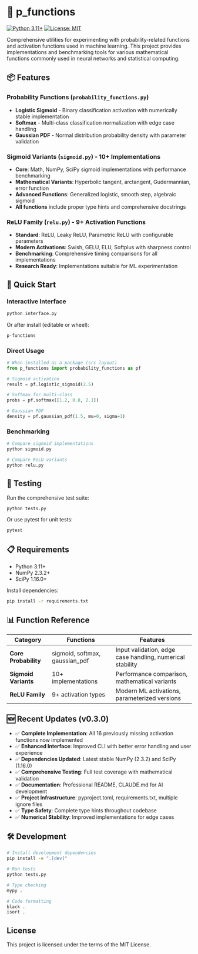 # 🧠 p_functions

[![Python 3.11+](https://img.shields.io/badge/python-3.11+-blue.svg)](https://www.python.org/downloads/)
[![License: MIT](https://img.shields.io/badge/License-MIT-yellow.svg)](https://opensource.org/licenses/MIT)

Comprehensive utilities for experimenting with probability-related functions and activation functions used in machine learning. This project provides implementations and benchmarking tools for various mathematical functions commonly used in neural networks and statistical computing.

## 📦 Features

### Probability Functions (`probability_functions.py`)
- **Logistic Sigmoid** - Binary classification activation with numerically stable implementation
- **Softmax** - Multi-class classification normalization with edge case handling
- **Gaussian PDF** - Normal distribution probability density with parameter validation

### Sigmoid Variants (`sigmoid.py`) - 10+ Implementations
- **Core**: Math, NumPy, SciPy sigmoid implementations with performance benchmarking
- **Mathematical Variants**: Hyperbolic tangent, arctangent, Gudermannian, error function
- **Advanced Functions**: Generalized logistic, smooth step, algebraic sigmoid
- **All functions** include proper type hints and comprehensive docstrings

### ReLU Family (`relu.py`) - 9+ Activation Functions
- **Standard**: ReLU, Leaky ReLU, Parametric ReLU with configurable parameters  
- **Modern Activations**: Swish, GELU, ELU, Softplus with sharpness control
- **Benchmarking**: Comprehensive timing comparisons for all implementations
- **Research Ready**: Implementations suitable for ML experimentation

## 🚀 Quick Start

### Interactive Interface
```bash
python interface.py
```

Or after install (editable or wheel):
```bash
p-functions
```

### Direct Usage
```python
# When installed as a package (src layout)
from p_functions import probability_functions as pf

# Sigmoid activation
result = pf.logistic_sigmoid(2.5)

# Softmax for multi-class
probs = pf.softmax([1.2, 0.8, 2.1])

# Gaussian PDF
density = pf.gaussian_pdf(1.5, mu=0, sigma=1)
```

### Benchmarking
```bash
# Compare sigmoid implementations
python sigmoid.py

# Compare ReLU variants  
python relu.py
```

## 🧪 Testing

Run the comprehensive test suite:
```bash
python tests.py
```

Or use pytest for unit tests:
```bash
pytest
```

## 📋 Requirements

- Python 3.11+
- NumPy 2.3.2+
- SciPy 1.16.0+

Install dependencies:
```bash
pip install -r requirements.txt
```

## 📊 Function Reference

| Category | Functions | Features |
|----------|-----------|----------|
| **Core Probability** | sigmoid, softmax, gaussian_pdf | Input validation, edge case handling, numerical stability |
| **Sigmoid Variants** | 10+ implementations | Performance comparison, mathematical variants |
| **ReLU Family** | 9+ activation types | Modern ML activations, parameterized versions |

## 🆕 Recent Updates (v0.3.0)

- ✅ **Complete Implementation**: All 16 previously missing activation functions now implemented
- ✅ **Enhanced Interface**: Improved CLI with better error handling and user experience  
- ✅ **Dependencies Updated**: Latest stable NumPy (2.3.2) and SciPy (1.16.0)
- ✅ **Comprehensive Testing**: Full test coverage with mathematical validation
- ✅ **Documentation**: Professional README, CLAUDE.md for AI development
- ✅ **Project Infrastructure**: pyproject.toml, requirements.txt, multiple ignore files
- ✅ **Type Safety**: Complete type hints throughout codebase
- ✅ **Numerical Stability**: Improved implementations for edge cases

## 🛠️ Development

```bash
# Install development dependencies
pip install -e ".[dev]"

# Run tests
python tests.py

# Type checking
mypy . 

# Code formatting  
black .
isort .
```

## License

This project is licensed under the terms of the MIT License.
